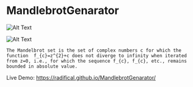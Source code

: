 # MandlebrotGenarator
![Alt Text](https://img.shields.io/github/issues/Radifical/MandelbrotGenarator?style=plastic)

![Alt Text](https://media.giphy.com/media/93VRypoWhaJ6ZMX8U0/giphy.gif)

`The Mandelbrot set is the set of complex numbers c for which the function  f_{c}=z^{2}+c does not diverge to infinity when iterated from z=0, i.e., for which the sequence f_{c}, f_{c}, etc., remains bounded in absolute value.`

Live Demo: https://radifical.github.io/MandlebrotGenarator/
